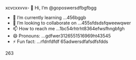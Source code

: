 xcvcxxvvx- 👋 Hi, I’m @goposwersdfbgfbgg
- 🌱 I’m currently learning ...456bggb
- 💞️ I’m looking to collaborate on ...455sfdsdsfqweewqwer
- 📫 How to reach me ...1bc54rhtrht8364efwsfhngbfgh
- 😄 Pronouns: ...gdfwer3126551516969ht43545
- ⚡ Fun fact: ...rfdnfdfdf
65adwersdfafsdfsfdds
<!---sjhmvfre
goposwer/goposwer is a ✨ special ✨ repository because its `README.md` (this file) appears on your GitH35ub profile.
You can click the Preview link to take a look at your changeadsdass.4445
--->
263
